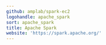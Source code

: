 ```yaml
---
github: amplab/spark-ec2
logohandle: apache_spark
sort: apache_spark
title: Apache Spark
website: 'https://spark.apache.org/'
---
```


